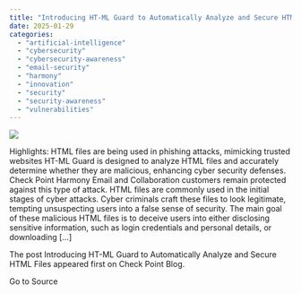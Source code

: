 ```yaml
---
title: "Introducing HT-ML Guard to Automatically Analyze and Secure HTML Files"
date: 2025-01-29
categories: 
  - "artificial-intelligence"
  - "cybersecurity"
  - "cybersecurity-awareness"
  - "email-security"
  - "harmony"
  - "innovation"
  - "security"
  - "security-awareness"
  - "vulnerabilities"
---
```


![](https://blog.checkpoint.com/wp-content/uploads/2024/12/blog-template-2000x700_5-1.jpg)

Highlights: HTML files are being used in phishing attacks, mimicking trusted websites HT-ML Guard is designed to analyze HTML files and accurately determine whether they are malicious, enhancing cyber security defenses. Check Point Harmony Email and Collaboration customers remain protected against this type of attack. HTML files are commonly used in the initial stages of cyber attacks. Cyber criminals craft these files to look legitimate, tempting unsuspecting users into a false sense of security. The main goal of these malicious HTML files is to deceive users into either disclosing sensitive information, such as login credentials and personal details, or downloading \[…\]

The post Introducing HT-ML Guard to Automatically Analyze and Secure HTML Files appeared first on Check Point Blog.

Go to Source
